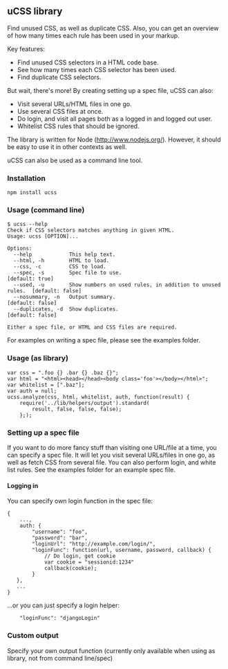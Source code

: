 ## uCSS library
Find unused CSS, as well as duplicate CSS. Also, you can get an overview of how many times each rule has been used in your markup.

Key features:
* Find unused CSS selectors in a HTML code base.
* See how many times each CSS selector has been used.
* Find duplicate CSS selectors.

But wait, there's more! By creating setting up a spec file, uCSS can also:
* Visit several URLs/HTML files in one go.
* Use several CSS files at once.
* Do login, and visit all pages both as a logged in and logged out user.
* Whitelist CSS rules that should be ignored.

The library is written for Node (http://www.nodejs.org/). However, it should be easy to use it in other contexts as well.

uCSS can also be used as a command line tool.

### Installation

`npm install ucss`

### Usage (command line)

```
$ ucss --help
Check if CSS selectors matches anything in given HTML.
Usage: ucss [OPTION]...

Options:
  --help            This help text.                                         
  --html, -h        HTML to load.                                           
  --css, -c         CSS to load.                                            
  --spec, -s        Spec file to use.                                         [default: true]
  --used, -u        Show numbers on used rules, in addition to unused rules.  [default: false]
  --nosummary, -n   Output summary.                                           [default: false]
  --duplicates, -d  Show duplicates.                                          [default: false]

Either a spec file, or HTML and CSS files are required.
```

For examples on writing a spec file, please see the examples folder.

### Usage (as library)

```
var css = ".foo {} .bar {} .baz {}";
var html = "<html><head></head><body class='foo'></body></html>";
var whitelist = [".baz"];
var auth = null;
ucss.analyze(css, html, whitelist, auth, function(result) {
    require('../lib/helpers/output').standard(
        result, false, false, false);
    };);
```

### Setting up a spec file

If you want to do more fancy stuff than visiting one URL/file at a time, you can specify a spec file. It will let you visit several URLs/files in one go, as well as fetch CSS from several file. You can also perform login, and white list rules. See the examples folder for an example spec file.

#### Logging in

You can specify own login function in the spec file:

```
{
    ...,
    auth: {
        "username": "foo",
        "password": "bar",
        "loginUrl": "http://example.com/login/",
        "loginFunc": function(url, username, password, callback) {
            // Do login, get cookie
            var cookie = "sessionid:1234"
            callback(cookie);
        }
   },
   ...
}

```
...or you can just specify a login helper:

```
    "loginFunc": "djangoLogin"
```

### Custom output

Specify your own output function (currently only available when using as library, not from command line/spec)
